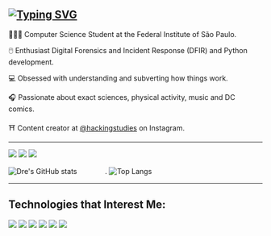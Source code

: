 [![Typing SVG](https://readme-typing-svg.demolab.com/?font=Fira+Code&pause=1000&color=F7F7F7&width=435&lines=Hey,+i'm+André+Lyra+🕵🏻)](https://git.io/typing-svg)
---------------------------------------------------------------------------------------------------------------------------------------

👨🏻‍💻 Computer Science Student at the Federal Institute of São Paulo.

🖱️ Enthusiast Digital Forensics and Incident Response (DFIR) and Python development.

💻 Obsessed with understanding and subverting how things work.

🎧 Passionate about exact sciences, physical activity, music and DC comics.

⛩️ Content creator at [@hackingstudies](https://www.instagram.com/hackingstudies/) on Instagram.

---


<p align="left">
<a href="https://www.linkedin.com/in/andrelfmp3/"><img src="https://img.shields.io/badge/linkedin-22293d?style=for-the-badge&logoColor=F2F2F2&logo=linkedin"/></a>
<a href="https://www.instagram.com/hackingstudies/"><img src="https://img.shields.io/badge/instagram-394d74?style=for-the-badge&logoColor=F2F2F2&logo=instagram"/></a>
<a href="https://open.spotify.com/user/21kcyqxnjeqmchdbgvncxvosi/playlists"><img src="https://img.shields.io/badge/spotify-22293d?style=for-the-badge&logoColor=F2F2F2&logo=spotify"/></a>


![Dre's GitHub stats](https://github-readme-stats.vercel.app/api?username=andrelfmp3&show_icons=true&theme=tokyonight) ㅤㅤㅤㅤ. ‎![Top Langs](https://github-readme-stats-git-masterrstaa-rickstaa.vercel.app/api/top-langs/?username=andrelfmp3&theme=tokyonight&layout=compact)

---------------------------------------------------------------------------------------------------------------------------------------



## Technologies that Interest Me:


<p align="left">
<img src="https://img.shields.io/badge/kali linux-22293d?logo=kalilinux&style=for-the-badge&logoColor=F2F2F2"/>
<img src="https://img.shields.io/badge/TryHackMe-394d74?logo=tryhackme&style=for-the-badge&logoColor=F2F2F2"/>
<img src="https://img.shields.io/badge/python-22293d?logo=python&style=for-the-badge&logoColor=F2F2F2"/>
<img src="https://img.shields.io/badge/django-394d74?logo=django&style=for-the-badge&logoColor=F2F2F2"/>
<img src="https://img.shields.io/badge/assembly-22293d?logo=asm&style=for-the-badge&logoColor=F2F2F2"/>
<img src="https://img.shields.io/badge/c-394d74?logo=c&style=for-the-badge&logoColor=F2F2F2"/>


